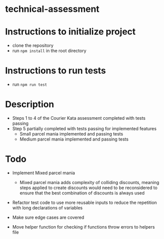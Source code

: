 # technical-assessment
# Instructions to initialize project
- clone the repository
- run ```npm install``` in the root directory
# Instructions to run tests
- run ```npm run test```
# Description
- Steps 1 to 4 of the Courier Kata assessment completed with tests passing
- Step 5 partially completed with tests passing for implemented features
  - Small parcel mania implemented and passing tests
  - Medium parcel mania implemented and passing tests
# Todo
- Implement Mixed parcel mania
  - Mixed parcel mania adds complexity of colliding discounts, meaning steps applied to create discounts would need to be reconsidered to ensure that the best combination of discounts is always used

- Refactor test code to use more reusable inputs to reduce the repetition with long declarations of variables

- Make sure edge cases are covered

- Move helper function for checking if functions throw errors to helpers file
